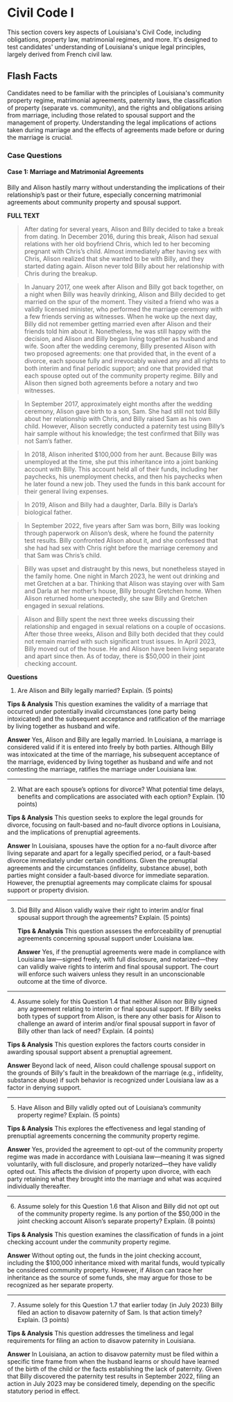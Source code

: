 # Civil Code I
This section covers key aspects of Louisiana's Civil Code, including obligations, property law, matrimonial regimes, and more. It's designed to test candidates' understanding of Louisiana's unique legal principles, largely derived from French civil law.

## Flash Facts
Candidates need to be familiar with the principles of Louisiana's community property regime, matrimonial agreements, paternity laws, the classification of property (separate vs. community), and the rights and obligations arising from marriage, including those related to spousal support and the management of property. Understanding the legal implications of actions taken during marriage and the effects of agreements made before or during the marriage is crucial.


### Case Questions

#### Case 1: Marriage and Matrimonial Agreements
Billy and Alison hastily marry without understanding the implications of their relationship’s past or their future, especially concerning matrimonial agreements about community property and spousal support.

**FULL TEXT**
> After dating for several years, Alison and Billy decided to take a break from dating. In
December 2016, during this break, Alison had sexual relations with her old boyfriend Chris, which
led to her becoming pregnant with Chris’s child. Almost immediately after having sex with Chris,
Alison realized that she wanted to be with Billy, and they started dating again. Alison never told
Billy about her relationship with Chris during the breakup.

> In January 2017, one week after Alison and Billy got back together, on a night when Billy
was heavily drinking, Alison and Billy decided to get married on the spur of the moment. They
visited a friend who was a validly licensed minister, who performed the marriage ceremony with
a few friends serving as witnesses. When he woke up the next day, Billy did not remember getting
married even after Alison and their friends told him about it. Nonetheless, he was still happy with
the decision, and Alison and Billy began living together as husband and wife.
Soon after the wedding ceremony, Billy presented Alison with two proposed agreements:
one that provided that, in the event of a divorce, each spouse fully and irrevocably waived any and
all rights to both interim and final periodic support; and one that provided that each spouse opted
out of the community property regime. Billy and Alison then signed both agreements before a
notary and two witnesses.

> In September 2017, approximately eight months after the wedding ceremony, Alison gave
birth to a son, Sam. She had still not told Billy about her relationship with Chris, and Billy raised
Sam as his own child. However, Alison secretly conducted a paternity test using Billy’s hair
sample without his knowledge; the test confirmed that Billy was not Sam’s father.

> In 2018, Alison inherited $100,000 from her aunt. Because Billy was unemployed at the
time, she put this inheritance into a joint banking account with Billy. This account held all of their
funds, including her paychecks, his unemployment checks, and then his paychecks when he later
found a new job. They used the funds in this bank account for their general living expenses.

> In 2019, Alison and Billy had a daughter, Darla. Billy is Darla’s biological father.

> In September 2022, five years after Sam was born, Billy was looking through paperwork
on Alison’s desk, where he found the paternity test results. Billy confronted Alison about it, and
she confessed that she had had sex with Chris right before the marriage ceremony and that Sam
was Chris’s child.

> Billy was upset and distraught by this news, but nonetheless stayed in the family home.
One night in March 2023, he went out drinking and met Gretchen at a bar. Thinking that Alison
was staying over with Sam and Darla at her mother’s house, Billy brought Gretchen home. When
Alison returned home unexpectedly, she saw Billy and Gretchen engaged in sexual relations.

> Alison and Billy spent the next three weeks discussing their relationship and engaged in
sexual relations on a couple of occasions. After those three weeks, Alison and Billy both decided
that they could not remain married with such significant trust issues. In April 2023, Billy moved
out of the house. He and Alison have been living separate and apart since then. As of today, there
is $50,000 in their joint checking account.

**Questions**
1) Are Alison and Billy legally married? Explain. (5 points)

**Tips & Analysis**
This question examines the validity of a marriage that occurred under potentially invalid circumstances (one party being intoxicated) and the subsequent acceptance and ratification of the marriage by living together as husband and wife.


**Answer**
Yes, Alison and Billy are legally married. In Louisiana, a marriage is considered valid if it is entered into freely by both parties. Although Billy was intoxicated at the time of the marriage, his subsequent acceptance of the marriage, evidenced by living together as husband and wife and not contesting the marriage, ratifies the marriage under Louisiana law.



---

2) What are each spouse’s options for divorce? What potential time delays, benefits and complications are associated with each option? Explain. (10 points)

**Tips & Analysis**
This question seeks to explore the legal grounds for divorce, focusing on fault-based and no-fault divorce options in Louisiana, and the implications of prenuptial agreements.


**Answer**
In Louisiana, spouses have the option for a no-fault divorce after living separate and apart for a legally specified period, or a fault-based divorce immediately under certain conditions. Given the prenuptial agreements and the circumstances (infidelity, substance abuse), both parties might consider a fault-based divorce for immediate separation. However, the prenuptial agreements may complicate claims for spousal support or property division.


---


3) Did Billy and Alison validly waive their right to interim and/or final spousal support through the agreements? Explain. (5 points)

    **Tips & Analysis**
    This question assesses the enforceability of prenuptial agreements concerning spousal support under Louisiana law.

    **Answer**
    Yes, if the prenuptial agreements were made in compliance with Louisiana law—signed freely, with full disclosure, and notarized—they can validly waive rights to interim and final spousal support. The court will enforce such waivers unless they result in an unconscionable outcome at the time of divorce.



---

4) Assume solely for this Question 1.4 that neither Alison nor Billy signed any agreement relating to interim or final spousal support. If Billy seeks both types of support from Alison, is there any other basis for Alison to challenge an award of interim and/or final spousal support in favor of Billy other than lack of need? Explain. (4 points)

**Tips & Analysis**
This question explores the factors courts consider in awarding spousal support absent a prenuptial agreement.

**Answer**
Beyond lack of need, Alison could challenge spousal support on the grounds of Billy's fault in the breakdown of the marriage (e.g., infidelity, substance abuse) if such behavior is recognized under Louisiana law as a factor in denying support.


---

5) Have Alison and Billy validly opted out of Louisiana’s community property regime? Explain. (5 points)


**Tips & Analysis**
This explores the effectiveness and legal standing of prenuptial agreements concerning the community property regime.

**Answer**
Yes, provided the agreement to opt-out of the community property regime was made in accordance with Louisiana law—meaning it was signed voluntarily, with full disclosure, and properly notarized—they have validly opted out. This affects the division of property upon divorce, with each party retaining what they brought into the marriage and what was acquired individually thereafter.


---

6) Assume solely for this Question 1.6 that Alison and Billy did not opt out of the community property regime. Is any portion of the $50,000 in the joint checking account Alison’s separate property? Explain. (8 points)


**Tips & Analysis**
This question examines the classification of funds in a joint checking account under the community property regime.

**Answer**
Without opting out, the funds in the joint checking account, including the $100,000 inheritance mixed with marital funds, would typically be considered community property. However, if Alison can trace her inheritance as the source of some funds, she may argue for those to be recognized as her separate property.

---

7) Assume solely for this Question 1.7 that earlier today (in July 2023) Billy filed an action to disavow paternity of Sam. Is that action timely? Explain. (3 points)

**Tips & Analysis**
This question addresses the timeliness and legal requirements for filing an action to disavow paternity in Louisiana.

**Answer**
In Louisiana, an action to disavow paternity must be filed within a specific time frame from when the husband learns or should have learned of the birth of the child or the facts establishing the lack of paternity. Given that Billy discovered the paternity test results in September 2022, filing an action in July 2023 may be considered timely, depending on the specific statutory period in effect.
